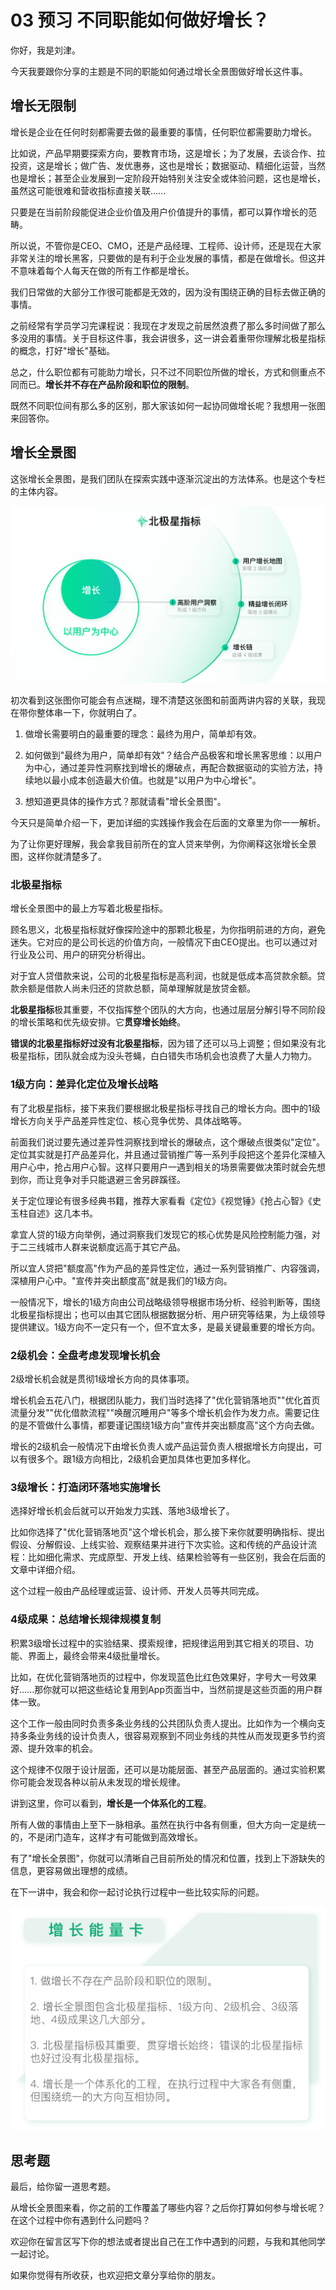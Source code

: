 # 03 预习 不同职能如何做好增长？

你好，我是刘津。

今天我要跟你分享的主题是不同的职能如何通过增长全景图做好增长这件事。

## 增长无限制

增长是企业在任何时刻都需要去做的最重要的事情，任何职位都需要助力增长。

比如说，产品早期要探索方向，要教育市场，这是增长；为了发展，去谈合作、拉投资，这是增长；做广告、发优惠券，这也是增长；数据驱动、精细化运营，当然也是增长；甚至企业发展到一定阶段开始特别关注安全或体验问题，这也是增长，虽然这可能很难和营收指标直接关联......

只要是在当前阶段能促进企业价值及用户价值提升的事情，都可以算作增长的范畴。

所以说，不管你是CEO、CMO，还是产品经理、工程师、设计师，还是现在大家非常关注的增长黑客，只要做的是有利于企业发展的事情，都是在做增长。但这并不意味着每个人每天在做的所有工作都是增长。

我们日常做的大部分工作很可能都是无效的，因为没有围绕正确的目标去做正确的事情。

之前经常有学员学习完课程说：我现在才发现之前居然浪费了那么多时间做了那么多没用的事情。关于目标这件事，我会讲很多，这一讲会着重带你理解北极星指标的概念，打好"增长"基础。

总之，什么职位都有可能助力增长，只不过不同职位所做的增长，方式和侧重点不同而已。**增长并不存在产品阶段和职位的限制**。

既然不同职位间有那么多的区别，那大家该如何一起协同做增长呢？我想用一张图来回答你。

## 增长全景图

这张增长全景图，是我们团队在探索实践中逐渐沉淀出的方法体系。也是这个专栏的主体内容。

![](assets/2104012344944415bd95b01a8405175b.jpg)

初次看到这张图你可能会有点迷糊，理不清楚这张图和前面两讲内容的关联，我现在带你整体串一下，你就明白了。

1.  做增长需要明白的最重要的理念：最终为用户，简单却有效。

2.  如何做到"最终为用户，简单却有效"？结合产品极客和增长黑客思维：以用户为中心，通过差异性洞察找到增长的爆破点，再配合数据驱动的实验方法，持续地以最小成本创造最大价值。也就是"以用户为中心增长"。

3.  想知道更具体的操作方式？那就请看"增长全景图"。

今天只是简单介绍一下，更加详细的实践操作我会在后面的文章里为你一一解析。

为了让你更好理解，我会拿我目前所在的宜人贷来举例，为你阐释这张增长全景图，这样你就清楚多了。

### 北极星指标

增长全景图中的最上方写着北极星指标。

顾名思义，北极星指标就好像探险途中的那颗北极星，为你指明前进的方向，避免迷失。它对应的是公司长远的价值方向，一般情况下由CEO提出。也可以通过对行业及公司、用户的研究分析得出。

对于宜人贷借款来说，公司的北极星指标是高利润，也就是低成本高贷款余额。贷款余额是借款人尚未归还的贷款总额，简单理解就是放贷金额。

**北极星指标**极其重要，不仅指挥整个团队的大方向，也通过层层分解引导不同阶段的增长策略和优先级安排。它**贯穿增长始终**。

**错误的北极星指标好过没有北极星指标**，因为错了还可以马上调整；但如果没有北极星指标，团队就会成为没头苍蝇，白白错失市场机会也浪费了大量人力物力。

### 1级方向：差异化定位及增长战略

有了北极星指标，接下来我们要根据北极星指标寻找自己的增长方向。图中的1级增长方向关乎产品差异性定位、核心竞争优势、具体战略等。

前面我们说过要先通过差异性洞察找到增长的爆破点，这个爆破点很类似"定位"。定位其实就是打产品差异化，并且通过营销推广等一系列手段把这个差异化深植入用户心中，抢占用户心智。这样只要用户一遇到相关的场景需要做决策时就会先想到你，而让竞争对手只能退避三舍另辟蹊径。

关于定位理论有很多经典书籍，推荐大家看看《定位》《视觉锤》《抢占心智》《史玉柱自述》这几本书。

拿宜人贷的1级方向举例，通过洞察我们发现它的核心优势是风险控制能力强，对于二三线城市人群来说额度远高于其它产品。

所以宜人贷把"额度高"作为产品的差异性定位，通过一系列营销推广、内容强调，深植用户心中。"宣传并突出额度高"就是我们的1级方向。

一般情况下，增长的1级方向由公司战略级领导根据市场分析、经验判断等，围绕北极星指标提出；也可以由其它团队根据数据分析、用户研究等结果，为上级领导提供建议。1级方向不一定只有一个，但不宜太多，是最关键最重要的增长方向。

### 2级机会：全盘考虑发现增长机会

2级增长机会就是贯彻1级增长方向的具体事项。

增长机会五花八门，根据团队能力，我们当时选择了"优化营销落地页""优化首页流量分发""优化借款流程""唤醒沉睡用户"等多个增长机会作为发力点。需要记住的是不管做什么事情，都要谨记围绕1级方向"宣传并突出额度高"这个方向去做。

增长的2级机会一般情况下由增长负责人或产品运营负责人根据增长方向提出，可以有很多个。跟1级方向相比，2级机会更加具体也更加多样化。

### 3级增长：打造闭环落地实施增长

选择好增长机会后就可以开始发力实践、落地3级增长了。

比如你选择了"优化营销落地页"这个增长机会，那么接下来你就要明确指标、提出假设、分解假设、上线实验、观察结果并进行下次实验。这和传统的产品设计流程：比如细化需求、完成原型、开发上线、结果检验等有一些区别，我会在后面的文章中详细介绍。

这个过程一般由产品经理或运营、设计师、开发人员等共同完成。

### 4级成果：总结增长规律规模复制

积累3级增长过程中的实验结果、摸索规律，把规律运用到其它相关的项目、功能、界面上，最终会带来4级批量增长。

比如，在优化营销落地页的过程中，你发现蓝色比红色效果好，字号大一号效果好......那你就可以把这些结论复用到App页面当中，当然前提是这些页面的用户群体一致。

这个工作一般由同时负责多条业务线的公共团队负责人提出。比如作为一个横向支持多条业务线的设计负责人，很容易观察到不同业务线的共性从而发现更多节约资源、提升效率的机会。

这个规律不仅限于设计层面，还可以是功能层面、甚至产品层面的。通过实验积累你可能会发现各种以前从未发现的增长规律。

讲到这里，你可以看到，**增长是一个体系化的工程**。

所有人做的事情由上至下一脉相承。虽然在执行中各有侧重，但大方向一定是统一的，不是闭门造车，这样才有可能做到高效增长。

有了"增长全景图"，你就可以清晰自己目前所处的情况和位置，找到上下游缺失的信息，更容易做出理想的成绩。

在下一讲中，我会和你一起讨论执行过程中一些比较实际的问题。

![](assets/efc42217f98547fbb9c3dda7c090080a.jpg)

## 思考题

最后，给你留一道思考题。

从增长全景图来看，你之前的工作覆盖了哪些内容？之后你打算如何参与增长呢？在这个过程中你有遇到什么问题吗？

欢迎你在留言区写下你的想法或者提出自己在工作中遇到的问题，与我和其他同学一起讨论。

如果你觉得有所收获，也欢迎把文章分享给你的朋友。
